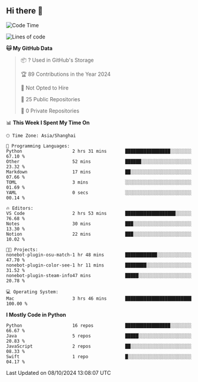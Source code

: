 ## Hi there 👋

<!--START_SECTION:waka-->
![Code Time](http://img.shields.io/badge/Code%20Time-15%20hrs%2057%20mins-blue)

![Lines of code](https://img.shields.io/badge/From%20Hello%20World%20I%27ve%20Written-8.5%20thousand%20lines%20of%20code-blue)

**🐱 My GitHub Data** 

> 📦 ? Used in GitHub's Storage 
 > 
> 🏆 89 Contributions in the Year 2024
 > 
> 🚫 Not Opted to Hire
 > 
> 📜 25 Public Repositories 
 > 
> 🔑 0 Private Repositories 
 > 
📊 **This Week I Spent My Time On** 

```text
🕑︎ Time Zone: Asia/Shanghai

💬 Programming Languages: 
Python                   2 hrs 31 mins       █████████████████░░░░░░░░   67.10 % 
Other                    52 mins             ██████░░░░░░░░░░░░░░░░░░░   23.32 % 
Markdown                 17 mins             ██░░░░░░░░░░░░░░░░░░░░░░░   07.66 % 
TOML                     3 mins              ░░░░░░░░░░░░░░░░░░░░░░░░░   01.69 % 
YAML                     0 secs              ░░░░░░░░░░░░░░░░░░░░░░░░░   00.14 % 

🔥 Editors: 
VS Code                  2 hrs 53 mins       ███████████████████░░░░░░   76.68 % 
Notes                    30 mins             ███░░░░░░░░░░░░░░░░░░░░░░   13.30 % 
Notion                   22 mins             ███░░░░░░░░░░░░░░░░░░░░░░   10.02 % 

🐱‍💻 Projects: 
nonebot-plugin-osu-match-1 hr 48 mins        ████████████░░░░░░░░░░░░░   47.70 % 
nonebot-plugin-color-see-1 hr 11 mins        ████████░░░░░░░░░░░░░░░░░   31.52 % 
nonebot-plugin-steam-info47 mins             █████░░░░░░░░░░░░░░░░░░░░   20.78 % 

💻 Operating System: 
Mac                      3 hrs 46 mins       █████████████████████████   100.00 % 
```

**I Mostly Code in Python** 

```text
Python                   16 repos            █████████████████░░░░░░░░   66.67 % 
Java                     5 repos             █████░░░░░░░░░░░░░░░░░░░░   20.83 % 
JavaScript               2 repos             ██░░░░░░░░░░░░░░░░░░░░░░░   08.33 % 
Swift                    1 repo              █░░░░░░░░░░░░░░░░░░░░░░░░   04.17 % 
```




 Last Updated on 08/10/2024 13:08:07 UTC
<!--END_SECTION:waka-->